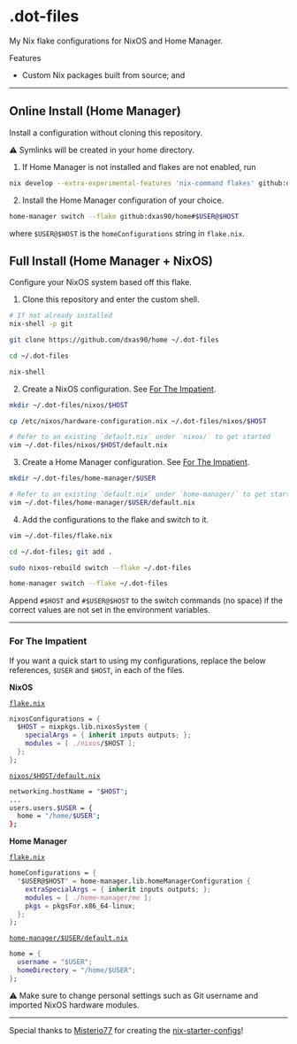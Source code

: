 # .dot-files

My Nix flake configurations for NixOS and Home Manager.

Features
- Custom Nix packages built from source; and

---


## Online Install (Home Manager)

Install a configuration without cloning this repository.

:warning: Symlinks will be created in your home directory.

1. If Home Manager is not installed and flakes are not enabled, run
```bash
nix develop --extra-experimental-features 'nix-command flakes' github:dxas90/home
```

2. Install the Home Manager configuration of your choice.
```bash
home-manager switch --flake github:dxas90/home#$USER@$HOST
```
where `$USER@$HOST` is the `homeConfigurations` string in `flake.nix`.


## Full Install (Home Manager + NixOS)

Configure your NixOS system based off this flake.

1. Clone this repository and enter the custom shell.
```bash
# If not already installed
nix-shell -p git

git clone https://github.com/dxas90/home ~/.dot-files

cd ~/.dot-files

nix-shell
```

2. Create a NixOS configuration. See [For The Impatient](#for-the-impatient).
```bash
mkdir ~/.dot-files/nixos/$HOST

cp /etc/nixos/hardware-configuration.nix ~/.dot-files/nixos/$HOST

# Refer to an existing `default.nix` under `nixos/` to get started
vim ~/.dot-files/nixos/$HOST/default.nix
```

3. Create a Home Manager configuration. See [For The Impatient](#for-the-impatient).
```bash
mkdir ~/.dot-files/home-manager/$USER

# Refer to an existing `default.nix` under `home-manager/` to get started
vim ~/.dot-files/home-manager/$USER/default.nix
```

4. Add the configurations to the flake and switch to it.
```bash
vim ~/.dot-files/flake.nix

cd ~/.dot-files; git add .

sudo nixos-rebuild switch --flake ~/.dot-files

home-manager switch --flake ~/.dot-files
```
Append `#$HOST` and `#$USER@$HOST` to the switch commands (no space) if the correct values are not set in the environment variables.

---
### For The Impatient

If you want a quick start to using my configurations,
replace the below references, `$USER` and `$HOST`, in each of the files.

**NixOS**

[`flake.nix`](flake.nix)
```nix
nixosConfigurations = {
  $HOST = nixpkgs.lib.nixosSystem {
    specialArgs = { inherit inputs outputs; };
    modules = [ ./nixos/$HOST ];
  };
};
```
[`nixos/$HOST/default.nix`](nixos/ullr/default.nix)
```bash
networking.hostName = "$HOST";
...
users.users.$USER = {
  home = "/home/$USER";
};
```

**Home Manager**

[`flake.nix`](flake.nix)
```nix
homeConfigurations = {
  "$USER@$HOST" = home-manager.lib.homeManagerConfiguration {
    extraSpecialArgs = { inherit inputs outputs; };
    modules = [ ./home-manager/me ];
    pkgs = pkgsFor.x86_64-linux;
  };
};
```
[`home-manager/$USER/default.nix`](home-manager/me/default.nix)
```nix
home = {
  username = "$USER";
  homeDirectory = "/home/$USER";
};
```

:warning: Make sure to change personal settings such as Git username and imported NixOS hardware modules.

---
Special thanks to [Misterio77](https://github.com/misterio77) for creating the [nix-starter-configs](https://github.com/misterio77/nix-starter-configs)!

